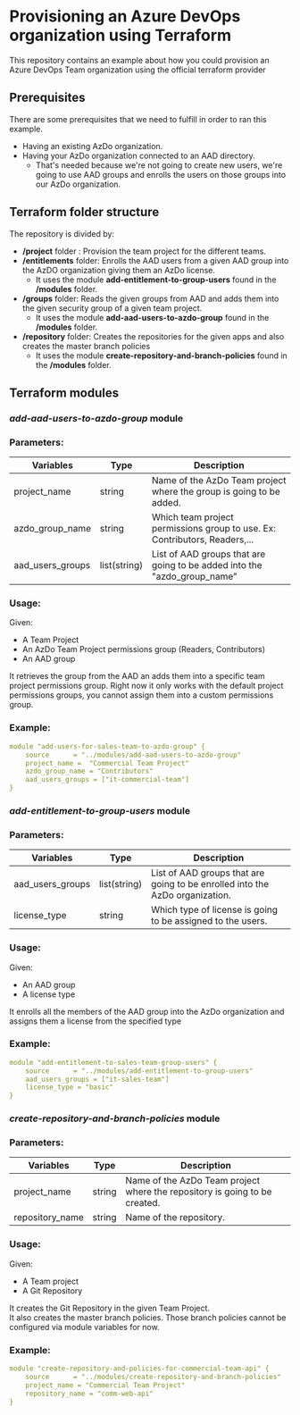 # Provisioning an Azure DevOps organization using Terraform

This repository contains an example about how you could provision an Azure DevOps Team organization using the official terraform provider   

## Prerequisites
There are some prerequisites that we need to fulfill in order to ran this example.
- Having an existing AzDo organization.
- Having your AzDo organization connected to an AAD directory.
  - That's needed because we're not going to create new users, we're going to use AAD groups and enrolls the users on those groups into our AzDo organization.


## Terraform folder structure

The repository is divided by:
- **/project** folder : Provision the team project for the different teams.
- **/entitlements** folder: Enrolls the AAD users from a given AAD group into the AzDO organization giving them an AzDo license.
  - It uses the module **add-entitlement-to-group-users** found in the **/modules** folder.
- **/groups** folder: Reads the given groups from AAD and adds them into the given security group of a given team project.
  - It uses the module **add-aad-users-to-azdo-group** found in the **/modules** folder.
- **/repository** folder: Creates the repositories for the given apps and also creates the master branch policies
  - It uses the module **create-repository-and-branch-policies** found in the **/modules** folder.


## Terraform modules 


### _add-aad-users-to-azdo-group_ module

### Parameters:

| **Variables**    | **Type**     | **Description**                                                             |
|------------------|--------------|-----------------------------------------------------------------------------|
| project_name     | string       | Name of the AzDo Team project where the group is going to be added.         |
| azdo_group_name  | string       | Which team project permissions group to use.  Ex: Contributors, Readers,... |
| aad_users_groups | list(string) | List of AAD groups that are going to be added into the "azdo_group_name"    |

### Usage:

Given:
- A Team Project
- An AzDo Team Project permissions group (Readers, Contributors)
- An AAD group

It retrieves the group from the AAD an adds them into a specific team project permissions group.
Right now it only works with the default project permissions groups, you cannot assign them into a custom permissions group.

### Example: 

```yaml
module "add-users-for-sales-team-to-azdo-group" {
    source      = "../modules/add-aad-users-to-azdo-group"
    project_name =  "Commercial Team Project"
    azdo_group_name = "Contributors"
    aad_users_groups = ["it-commercial-team"]
}
```

### _add-entitlement-to-group-users_ module

### Parameters:

| **Variables**    | **Type**     | **Description**                                                             |
|------------------|--------------|-----------------------------------------------------------------------------|
| aad_users_groups | list(string) | List of AAD groups that are going to be enrolled into the AzDo organization.|
| license_type     | string       | Which type of license is going to be assigned to the users.                 |

### Usage:

Given:
- An AAD group
- A license type

It enrolls all the members of the AAD group into the AzDo organization and assigns them a license from the specified type

### Example: 

```yaml
module "add-entitlement-to-sales-team-group-users" {
    source      = "../modules/add-entitlement-to-group-users"
    aad_users_groups = ["it-sales-team"]
    license_type = "basic"
}
```

### _create-repository-and-branch-policies_ module

### Parameters:

| **Variables**    | **Type**     | **Description**                                                             |
|------------------|--------------|-----------------------------------------------------------------------------|
| project_name     | string       | Name of the AzDo Team project where the repository is going to be created.  |
| repository_name  | string       | Name of the repository.                                                     |

### Usage:

Given:
- A Team project
- A Git Repository

It creates the Git Repository in the given Team Project.   
It also creates the master branch policies. Those branch policies cannot be configured via module variables for now.

### Example: 

```yaml
module "create-repository-and-policies-for-commercial-team-api" {
    source      = "../modules/create-repository-and-branch-policies"
    project_name = "Commercial Team Project"
    repository_name = "comm-web-api"
}
```

